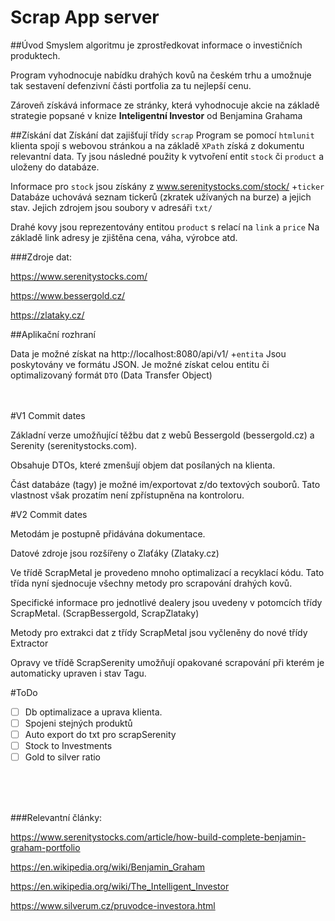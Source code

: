 # Scrap App server

##Úvod
Smyslem algoritmu je zprostředkovat informace o investičních produktech. 

Program vyhodnocuje nabídku drahých kovů na českém trhu a umožnuje tak sestavení defenzivní části portfolia za tu nejlepší cenu. 

Zároveň získává informace ze stránky, která vyhodnocuje akcie na základě strategie popsané v knize <b> Inteligentní Investor</b> od Benjamina Grahama





##Získání dat
Získání dat zajišťují třídy `scrap`
Program se pomocí `htmlunit` klienta spojí s webovou stránkou a na základě `XPath` získá z dokumentu relevantní data. 
Ty jsou následné použity k vytvoření entit `stock` či `product` a uloženy do databáze.

Informace pro `stock` jsou získány z www.serenitystocks.com/stock/ +`ticker`
Databáze uchovává seznam tickerů (zkratek užívaných na burze) a jejich stav. 
Jejich zdrojem jsou soubory v adresáři `txt/`

Drahé kovy jsou reprezentovány entitou `product` s relací na `link` a `price` 
Na základě link adresy je zjištěna cena, váha, výrobce atd.



###Zdroje dat:

https://www.serenitystocks.com/

https://www.bessergold.cz/

https://zlataky.cz/

##Aplikační rozhraní

Data je možné získat na http://localhost:8080/api/v1/ +`entita` Jsou poskytovány ve formátu JSON. Je možné získat celou entitu či optimalizovaný formát `DTO` (Data Transfer Object)
<br />
<br />
<br />

#V1
Commit dates

Základní verze umožňující těžbu dat z webů Bessergold (bessergold.cz) a Serenity (serenitystocks.com).

Obsahuje DTOs, které zmenšují objem dat posílaných na klienta.

Část databáze (tagy) je možné im/exportovat z/do textových souborů. Tato vlastnost však prozatím není zpřístupněna na kontroloru.

#V2
Commit dates

Metodám je postupně přidávána dokumentace.

Datové zdroje jsou rozšířeny o Zlaťáky (Zlataky.cz)

Ve třídě ScrapMetal je provedeno mnoho optimalizací a recyklací kódu. Tato třída nyní sjednocuje všechny metody pro scrapování drahých kovů.

Specifické informace pro jednotlivé dealery jsou uvedeny v potomcích třídy ScrapMetal. (ScrapBessergold,  ScrapZlataky)

Metody pro extrakci dat z třídy ScrapMetal jsou vyčleněny do nové třídy Extractor

Opravy ve třídě ScrapSerenity umožňují opakované scrapování při kterém je automaticky upraven i stav Tagu.

#ToDo
- [ ] Db optimalizace a uprava klienta.
- [ ] Spojeni stejných produktů
- [ ] Auto export do txt pro scrapSerenity
- [ ] Stock to Investments
- [ ] Gold to silver ratio

<br/>
<br/>
<br/>

###Relevantní články:

https://www.serenitystocks.com/article/how-build-complete-benjamin-graham-portfolio

https://en.wikipedia.org/wiki/Benjamin_Graham

https://en.wikipedia.org/wiki/The_Intelligent_Investor

https://www.silverum.cz/pruvodce-investora.html
